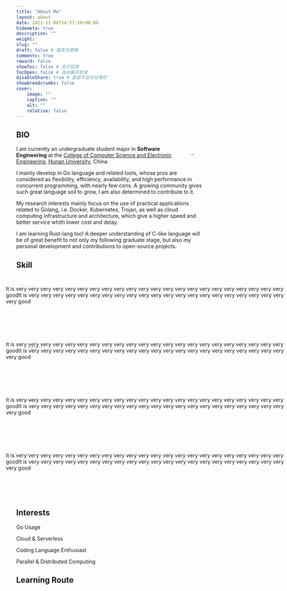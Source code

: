 ```yaml
---
title: "About Me"
layout: about
date: 2021-11-06T14:57:28+08:00
hidemeta: true
description: ""
weight:
slug: ""
draft: false # 是否为草稿
comments: true
reward: false
showToc: false # 显示目录
TocOpen: false # 自动展开目录
disableShare: true # 底部不显示分享栏
showbreadcrumbs: false
cover:
    image: ""
    caption: ""
    alt: ""
    relative: false
---
```



## BIO
<img src="http://magenta-note-1305707521.coscd.myqcloud.com/JiangHan.jpg" align='right' alt="JiangHan" style="zoom:15%; padding:150px"/> I am currently an undergraduate student major in **Software Engineering** at the [College of Computer Science and Electronic Engineering](http://csee.hnu.edu.cn/home.htm), [Hunan University](http://www-en.hnu.edu.cn), China.

I mainly develop in Go language and related tools, whose pros are considered as flexibility, efficiency, availability, and high performance in concurrent programming, with nearly few cons. A growing community gives such great language soil to grow, I am also determined to contribute to it.

My research interests mainly focus on the use of practical applications related to Golang, i.e. Docker, Kubernetes, Trojan, as well as cloud computing infrastructure and architecture, which give a higher speed and better service whith lower cost and delay.

I am learning Rust-lang too! A deeper understanding of C-like language will be of great benefit to not only my following graduate stage, but also my personal development and contributions to open-source projects.


## Skill
## 


<div>
  <img src="http://magenta-note-1305707521.coscd.myqcloud.com/Screenshot%202023-05-15%20at%2020.35.22-20230516125323454.png" alt="Screenshot 2023-05-15 at 20.35.22" align='left' style="zoom:7%; padding:200px" />
  <p style='position:absolute; left:200px'>
    It is very very very very very very very very very very very very very very very very very very very very very very goodIt is very very very very very very very very very very very very very very very very very very very very very very good
  </p>
</div>

<br><br><br><br>
<br><br><br><br>

<div>
  <img src="http://magenta-note-1305707521.coscd.myqcloud.com/doccccccc.png" alt="Screenshot 2023-05-15 at 20.35.22" alt="Screenshot 2023-05-15 at 20.35.22" align='left' style="zoom:15%; padding:200px" />
  <p style='position:absolute; left:200px'>
    It is very very very very very very very very very very very very very very very very very very very very very very goodIt is very very very very very very very very very very very very very very very very very very very very very very good
  </p>
</div>

<br><br><br><br>
<br><br><br><br>

<div>
  <img src="http://magenta-note-1305707521.coscd.myqcloud.com/Screenshot%202023-05-16%20at%2013.05.20-2.png" alt="Screenshot 2023-05-15 at 20.35.22" align='left' style="zoom:12%; padding:200px" />
  <p style='position:absolute; left:200px'>
    It is very very very very very very very very very very very very very very very very very very very very very very goodIt is very very very very very very very very very very very very very very very very very very very very very very good
  </p>
</div>

<br><br><br><br>
<br><br><br><br>

<div>
  <img src="http://magenta-note-1305707521.coscd.myqcloud.com/Screenshot%202023-05-16%20at%2013.04.26-2.png" alt="Screenshot 2023-05-15 at 20.35.22" align='left' style="zoom:9%; padding:200px" />
  <p style='position:absolute; left:200px'>
    It is very very very very very very very very very very very very very very very very very very very very very very goodIt is very very very very very very very very very very very very very very very very very very very very very very good
  </p>
</div>

<br><br><br><br>
<br><br><br><br>







## Interests
Go Usage

Cloud & Serverless

Coding Language Enthusiast

Parallel & Distributed Computing

## Learning Route
